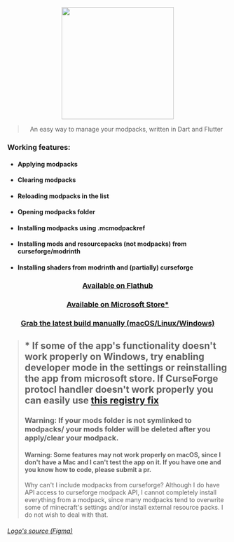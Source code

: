 <div align="center">

<img src="https://github.com/mrquantumoff/mcmodpackmanager_reborn/raw/master/assets/icons/logotext.svg" height=256 />

> An easy way to manage your modpacks, written in Dart and Flutter

</div>

### Working features:

- #### Applying modpacks
- #### Clearing modpacks
- #### Reloading modpacks in the list
- #### Opening modpacks folder
- #### Installing modpacks using .mcmodpackref
- #### Installing mods and resourcepacks (not modpacks) from curseforge/modrinth
- #### Installing shaders from modrinth and (partially) curseforge

<div align="center">

### [Available on Flathub](https://flathub.org/apps/details/dev.mrquantumoff.mcmodpackmanager)

### [Available on Microsoft Store\*](https://www.microsoft.com/store/apps/9NLT70M0TVD0)

### [Grab the latest build manually (macOS/Linux/Windows)](https://github.com/mrquantumoff/mcmodpackmanager_reborn/releases/latest)

</div>

> ## \* If some of the app's functionality doesn't work properly on Windows, try enabling developer mode in the settings or reinstalling the app from microsoft store. If CurseForge protocl handler doesn't work properly you can easily use [this registry fix](https://github.com/mrquantumoff/mcmodpackmanager_reborn/raw/master/msstorefix.reg)
>
> ### Warning: If your mods folder is not symlinked to modpacks/<anything> your mods folder will be deleted after you apply/clear your modpack.
>
> #### Warning: Some features may not work properly on macOS, since I don't have a Mac and I can't test the app on it. If you have one and you know how to code, please submit a pr.
>
> Why can't I include modpacks from curseforge? Although I do have API access to curseforge modpack API, I cannot completely install everything from a modpack, since many modpacks tend to overwrite some of minecraft's settings and/or install external resource packs. I do not wish to deal with that.

###### [Logo's source (Figma)](https://www.figma.com/community/file/1222558477898371497)
